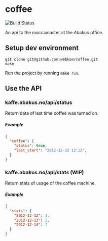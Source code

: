 # coffee
[![Build Status](https://travis-ci.org/webkom/coffee.png?branch=master)](https://travis-ci.org/webkom/coffee)

An api to the moccamaster at the Abakus office.

## Setup dev environment
    git clone git@github.com:webkom/coffee.git
    make

Run the project by running `make run`.

## Use the API
### kaffe.abakus.no/api/status
Return data of last time coffee was turned on.
##### Example
```json
{
  "coffee": {
    "status": true,
    "last_start": "2012-12-12 12:12",
  }
}
```

### kaffe.abakus.no/api/stats (WIP)
Return stats of usage of the coffee machine. 
##### Example
```json
{
  "stats": {
    "2012-12-12": 3,
    "2012-12-13": 1,
    "2012-12-14": 7
  }
}
```
